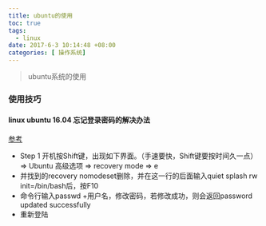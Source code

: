 ```yaml
---
title: ubuntu的使用
toc: true
tags:
  - linux
date: 2017-6-3 10:14:48 +08:00
categories: [ 操作系统]
---
```

> ubuntu系统的使用

<!--more-->  

### 使用技巧
#### linux ubuntu 16.04 忘记登录密码的解决办法
[参考](http://blog.csdn.net/w410589502/article/details/53611974)
- Step 1 开机按Shift键，出现如下界面。（手速要快，Shift键要按时间久一点）=> Ubuntu 高级选项 => recovery mode => e
- 并找到的recovery nomodeset删除，并在这一行的后面输入quiet splash rw init=/bin/bash后，按F10
- 命令行输入passwd +用户名，修改密码，若修改成功，则会返回password updated successfully
- 重新登陆
